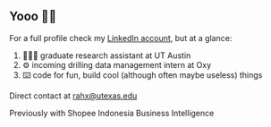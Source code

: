 ## Yooo 👋🏽

For a full profile check my [LinkedIn account]([https://www.linkedin.com/in/rahmatashari/), but at a glance:

1. 👨🏽‍💻 graduate research assistant at UT Austin
2. ⚙️ incoming drilling data management intern at Oxy
3. ⌨️ code for fun, build cool (although often maybe useless) things

Direct contact at rahx@utexas.edu

Previously with Shopee Indonesia Business Intelligence
